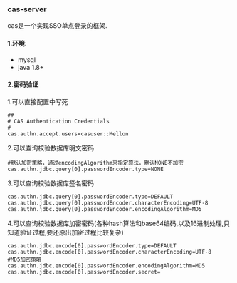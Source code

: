 ### cas-server
cas是一个实现SSO单点登录的框架. 

#### 1.环境:
- mysql
- java 1.8+

#### 2.密码验证 
1.可以直接配置中写死
```
##
# CAS Authentication Credentials
#
cas.authn.accept.users=casuser::Mellon
```
2.可以查询校验数据库明文密码
```
#默认加密策略，通过encodingAlgorithm来指定算法，默认NONE不加密
cas.authn.jdbc.query[0].passwordEncoder.type=NONE
```
3.可以查询校验数据库签名密码
```
cas.authn.jdbc.query[0].passwordEncoder.type=DEFAULT
cas.authn.jdbc.query[0].passwordEncoder.characterEncoding=UTF-8
cas.authn.jdbc.query[0].passwordEncoder.encodingAlgorithm=MD5
```
4.可以查询校验数据库加密密码(各种hash算法和base64编码,以及16进制处理,只知道验证过程,要还原出加密过程比较复杂)
```
cas.authn.jdbc.encode[0].passwordEncoder.type=DEFAULT
cas.authn.jdbc.encode[0].passwordEncoder.characterEncoding=UTF-8
#MD5加密策略
cas.authn.jdbc.encode[0].passwordEncoder.encodingAlgorithm=MD5
cas.authn.jdbc.encode[0].passwordEncoder.secret=
```